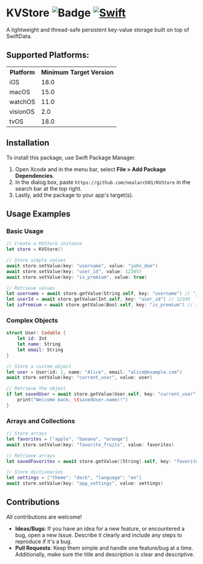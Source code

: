 <h1>
KVStore 
  <img src="https://img.shields.io/badge/Swift-6.0-f05138?style=flat&labelColor=grey&logo=swift" alt="Badge">
  <a href="https://github.com/nealarch01/KVStore/actions/workflows/swift.yml">
    <img src="https://github.com/nealarch01/KVStore/actions/workflows/swift.yml/badge.svg" alt="Swift">
  </a>
</h1>

A lightweight and thread-safe persistent key-value storage built on top of SwiftData.

## Supported Platforms:
<table>
  <tr>
    <th>Platform</th>
    <th>Minimum Target Version</th>
  </tr>
  <tr>
    <td>iOS</td>
    <td>18.0</td>
  </tr>
    <tr>
    <td>macOS</td>
    <td>15.0</td>
  </tr>
  <tr>
    <td>watchOS</td>
    <td>11.0</td>
  </tr>
  <tr>
    <td>visionOS</td>
    <td>2.0</td>
  </tr>
  <tr>
    <td>tvOS</td>
    <td>18.0</td>
  </tr>
</table>

## Installation
To install this package, use Swift Package Manager.

1. Open Xcode and in the menu bar, select **File > Add Package Dependencies**.
2. In the dialog box, paste `https://github.com/nealarch01/KVStore` in the search bar at the top right.
3. Lastly, add the package to your app's target(s).

## Usage Examples
### Basic Usage
```swift
// Create a KVStore instance
let store = KVStore()

// Store simple values
await store.setValue(key: "username", value: "john_doe")
await store.setValue(key: "user_id", value: 12345)
await store.setValue(key: "is_premium", value: true)

// Retrieve values
let username = await store.getValue(String.self, key: "username") // "john_doe"
let userId = await store.getValue(Int.self, key: "user_id") // 12345
let isPremium = await store.getValue(Bool.self, key: "is_premium") // true
```

### Complex Objects
```swift
struct User: Codable {
    let id: Int
    let name: String
    let email: String
}

// Store a custom object
let user = User(id: 1, name: "Alice", email: "alice@example.com")
await store.setValue(key: "current_user", value: user)

// Retrieve the object
if let savedUser = await store.getValue(User.self, key: "current_user") {
    print("Welcome back, \(savedUser.name)!")
}
```

### Arrays and Collections
```swift
// Store arrays
let favorites = ["apple", "banana", "orange"]
await store.setValue(key: "favorite_fruits", value: favorites)

// Retrieve arrays
let savedFavorites = await store.getValue([String].self, key: "favorite_fruits")

// Store dictionaries
let settings = ["theme": "dark", "language": "en"]
await store.setValue(key: "app_settings", value: settings)
```

## Contributions
All contributions are welcome!
- **Ideas/Bugs**: If you have an idea for a new feature, or encountered a bug, open a new Issue. Describe it clearly and include any steps to reproduce if it's a bug.
- **Pull Requests**: Keep them simple and handle one feature/bug at a time. Additionally, make sure the title and description is clear and descriptive.
